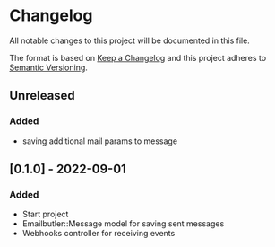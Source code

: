 # Changelog
All notable changes to this project will be documented in this file.

The format is based on [Keep a Changelog](http://keepachangelog.com/en/1.0.0/)
and this project adheres to [Semantic Versioning](http://semver.org/spec/v2.0.0.html).

## Unreleased
### Added
- saving additional mail params to message

## [0.1.0] - 2022-09-01
### Added
- Start project
- Emailbutler::Message model for saving sent messages
- Webhooks controller for receiving events

